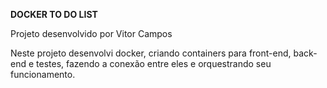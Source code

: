 __DOCKER TO DO LIST__

Projeto desenvolvido por Vitor Campos

Neste projeto desenvolvi docker, criando containers para front-end, back-end e testes, fazendo a conexão entre eles e orquestrando seu funcionamento.